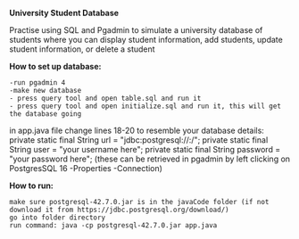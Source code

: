 **University Student Database**

Practise using SQL and Pgadmin to simulate a university database of students where you can display student information, add students, update student information, or delete a student
 
**How to set up database:**

    -run pgadmin 4
    -make new database
    - press query tool and open table.sql and run it
    - press query tool and open initialize.sql and run it, this will get the database going
in app.java file change lines 18-20 to resemble your database details:
    private static final String url = "jdbc:postgresql://<your localhost name>:<your port>/<your database name>";
    private static final String user = "your username here";
    private static final String password = "your password here";
(these can be retrieved in pgadmin by left clicking on PostgresSQL 16 -Properties -Connection)

**How to run:**

    make sure postgresql-42.7.0.jar is in the javaCode folder (if not download it from https://jdbc.postgresql.org/download/)
    go into folder directory
    run command: java -cp postgresql-42.7.0.jar app.java

